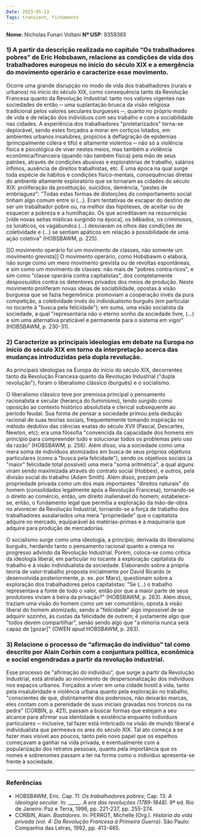 ```yaml
---
Date: 2023-05-13
Tags: transient, fichamento
---
```

**Nome**: Nicholas Funari Voltani
**Nº USP**: 9359365

### 1) A partir da descrição realizada no capítulo “Os trabalhadores pobres” de Eric Hobsbawn, relacione as condições de vida dos trabalhadores europeus no início do século XIX e a emergência do movimento operário e caracterize esse movimento.
Ocorre uma grande disrupção no modo de vida dos trabalhadores (rurais e urbanos) no início do século XIX, como consequência tanto da Revolução Francesa quanto da Revolução Industrial: tanto nos valores vigentes nas sociedades de então ─ uma suplantação brusca da visão religiosa tradicional pelos valores seculares burgueses ─, quanto no próprio modo de vida e de relação dos indivíduos com seu trabalho e com a sociabilidade nas cidades. A experiência dos trabalhadores "proletarizados" torna-se deplorável, sendo estes forçados a morar em cortiços lotados, em ambientes urbanos insalubres, propícios à deflagração de epidemias (principalmente cólera e tifo) e altamente violentos ─ não só a violência física e psicológica de viver nestes meios, mas também a violência econômica/financeira (quando não também física) pela mão de seus patrões, através de condições abusivas e exploratórias de trabalho, salários ínfimos, ausência de direitos trabalhistas, etc. É uma época na qual surge toda espécie de hábitos e condições físico-mentais, consequências diretas do ambiente altamente exploratório que se tornaram as cidades do século XIX: proliferação da prostituição, suicídios, demência, "pestes de embriaguez": "Todas estas formas de distorções do comportamento social tinham algo comum entre si (...). Eram tentativas de escapar do destino de ser um trabalhador pobre ou, na melhor das hipóteses, de aceitar ou de esquecer a pobreza e a humilhação. Os que acreditavam na ressurreição [vide novas seitas místicas surgindo na época], os bêbados, os criminosos, os lunáticos, os vagabundos (...) desviavam os olhos das condições de coletividade e (...) se sentiam apáticos em relação à possibilidade de uma ação coletiva" (HOBSBAWM, p. 225).

[[O movimento operário foi um movimento de classes, não somente um movimento grevista]] O movimento operário, como Hobsbawm o elabora, não surge como um mero movimento grevista ou de revoltas espontâneas, e sim como um movimento de classes: não mais de "pobres contra ricos", e sim como "classe operária contra capitalistas", dos completamente despossuídos contra os detentores privados dos meios de produção. Neste movimento proliferam novas ideias de sociabilidade, opostas à visão burguesa que se fazia hegemônica: promoviam a cooperação invés da pura competição, a coletividade invés do individualismo burguês (em particular no tocante à "busca pela felicidade"); em suma, uma visão socialista da sociedade, a qual "representaria não o eterno sonho da sociedade livre, (...) e sim uma alternativa praticável e permanente para o sistema em vigor" (HOBSBAWM, p. 230-31).

### 2) Caracterize as principais ideologias em debate na Europa no início do século XIX em torno da interpretação acerca das mudanças introduzidas pela dupla revolução.
As principais ideologias na Europa do início do século XIX, decorrentes tanto da Revolução Francesa quanto da Revolução Industrial ("dupla revolução"), foram o liberalismo clássico (burguês) e o socialismo.

O liberalismo clássico teve por premissa principal o pensamento racionalista e secular (herança do Iluminismo), tendo surgido como oposição ao contexto histórico absolutista e clerical subsequente ao período feudal. Sua forma de pensar a sociedade primou pela dedução racional de suas teorias sociais, frequentemente tomando inspiração no método dedutivo das ciências exatas do século XVII (Pascal, Descartes, Newton, etc); era uma filosofia "convencida da capacidade dos homens em princípio para compreender tudo e solucionar todos os problemas pelo uso da razão" (HOBSBAWM, p. 256). Além disso, via a sociedade como uma mera soma de indivíduos atomizados em busca de seus próprios objetivos particulares (como a "busca pela felicidade"), sendo os objetivos sociais (a "maior" felicidade total possível) uma mera "soma aritmética", a qual alguns viram sendo maximizada através do contrato social (Hobbes), e outros, pela divisão social do trabalho (Adam Smith). Além disso, prezam pela propriedade privada como um dos mais importantes "direitos naturais" do homem (consolidados legalmente após a Revolução Francesa), tornando-se o direito ao comércio, então, um direito inalienável do homem; estabelece-se, então, o fundamento legal que permitia a exploração da mão-de-obra no alvorecer da Revolução Industrial, tornando-se a força de trabalho dos trabalhadores assalariados uma mera "propriedade" que o capitalista adquire no mercado, equiparável às matérias-primas e à maquinaria que adquire para produção de mercadorias.

O socialismo surge como uma ideologia, a princípio, derivada do liberalismo burguês, herdando tanto o pensamento racional quanto a crença no progresso advindo da Revolução Industrial. Porém, coloca-se como crítica da ideologia liberal, em particular no tocante à exploração capitalista do trabalho e à visão individualista da sociedade. Elaborando sobre a própria teoria de valor-trabalho proposta inicialmente por David Ricardo (e desenvolvida posteriormente, p. ex. por Marx), questionam sobre a exploração dos trabalhadores pelos capitalistas: "Se (...) o trabalho representava a fonte de todo o valor, então por que a maior parte de seus produtores viviam à beira da privação?" (HOBSBAWM, p. 263). Além disso, traziam uma visão do homem como um ser comunitário, oposta à visão liberal do homem atomizado, sendo a "felicidade" algo impossível de se adquirir sozinho, às custas da felicidade de outrem; é justamente algo que "todos devem compartilhar", senão sendo algo que "a minoria nunca será capaz de [gozar]" (OWEN *apud* HOBSBAWM, p. 263). 

### 3) Relacione o processo de “afirmação do indivíduo” tal como descrito por Alain Corbin com a conjuntura política, econômica e social engendradas a partir da revolução industrial.
Esse processo de "afirmação do indivíduo", que surge a partir da Revolução Industrial, está atrelado ao movimento de despersonalização dos indivíduos nos espaços urbanos. Forçados a viver em uma cidade hostil à vida, tanto pela insalubridade e violência urbana quanto pela exploração no trabalho, "conscientes de que, distintamente dos poderosos, não deixarão marcas, eles contam com a perenidade de suas iniciais gravadas nos troncos ou na pedra" (CORBIN, p. 421), passam a buscar formas que estejam a seu alcance para afirmar sua identidade e existência enquanto indivíduos particulares ─ inclusive, tal fazer está imbricado na visão de mundo liberal e individualista que permeava os ares do século XIX. Tal ato começa a se fazer mais visível aos poucos, tanto pelo novo papel que os espelhos começavam a ganhar na vida privada, e eventualmente com a popularização dos retratos pessoais, quanto pela importância que os nomes e sobrenomes passam a ter na forma como o indivíduo apresenta-se frente à sociedade.

---
### Referências
- HOBSBAWM, Eric. Cap. 11: *Os trabalhadores pobres*; Cap. 13: *A ideologia secular*. In: \_\_\_\_\_. *A era das revoluções (1789-1848)*. 9ª ed. Rio de Janeiro: Paz e Terra, 1996, pp. 221-237, pp. 255-274. 
- CORBIN, Alain. *Bastidores*. In: PERROT, Michelle (Org.). *História da vida privada (vol. 4: Da Revolução Francesa à Primeira Guerra)*. São Paulo: Companhia das Letras, 1992, pp. 413-465.